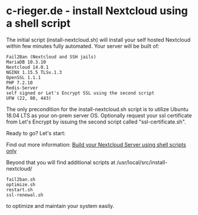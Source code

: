 # c-rieger.de - install Nextcloud using a shell script
The initial script (install-nextcloud.sh) will install your self hosted Nextcloud within few minutes fully automated. Your server will be built of:

    Fail2Ban (Nextcloud and SSH jails)
    MariaDB 10.3.10
    Nextcloud 14.0.1
    NGINX 1.15.5 TLSv.1.3
    OpenSSL 1.1.1
    PHP 7.2.10
    Redis-Server
    self signed or Let's Encrypt SSL using the second script
    UFW (22, 80, 443)

The only precondition for the install-nextcloud.sh script is to utilize Ubuntu 18.04 LTS as your on-prem server OS. Optionally request your ssl certificate from Let's Encrypt by issuing the second script called "ssl-certificate.sh".

Ready to go? Let's start:

Find out more information: <a href="https://www.c-rieger.de/spawn-your-nextcloud-server-using-one-shell-script/" target='_blank'>Build your Nextcloud Server using shell scripts only</a>

Beyond that you will find additional scripts at /usr/local/src/install-nextcloud/

    fail2ban.sh
    optimize.sh
    restart.sh
    ssl-renewal.sh

to optimize and maintain your system easily.

